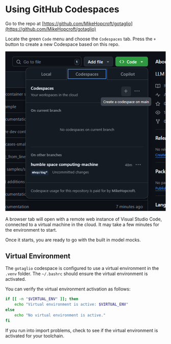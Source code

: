 # Using GitHub Codespaces

Go to the repo at [https://github.com/MikeHopcroft/gotaglio](https://github.com/MikeHopcroft/gotaglio)

Locate the green `Code` menu and choose the `Codespaces` tab. Press the `+` button to create a new Codespace based on this repo.

![](codespaces.png)

A browser tab will open with a remote web instance of Visual Studio Code, connected to a virtual machine in the cloud. It may take a few minutes for the environment to start.

Once it starts, you are ready to go with the built in model mocks.

## Virtual Environment

The `gotaglio` codespace is configured to use a virtual environment in the `.venv` folder. The `~/.bashrc` should ensure the virtual environment is activated.

You can verify the virtual environment activation as follows:
~~~sh
if [[ -n "$VIRTUAL_ENV" ]]; then
    echo "Virtual environment is active: $VIRTUAL_ENV"
else
    echo "No virtual environment is active."
fi
~~~

If you run into import problems, check to see if the virtual environment is activated for your toolchain.
